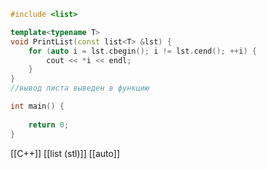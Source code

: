 ```c++
#include <list>

template<typename T>
void PrintList(const list<T> &lst) {
	for (auto i = lst.cbegin(); i != lst.cend(); ++i) {
		cout << *i << endl;
	}
}
//вывод листа выведен в функцию

int main() {
	
	return 0;
}
```

[[C++]] [[list (stl)]] [[auto]] 